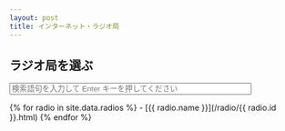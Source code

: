 ```yaml
---
layout: post
title: インターネット・ラジオ局
---
```

## ラジオ局を選ぶ
<form action="/accessible/radiosearch.html" method="get">
  <input type="text" id="search-box" size="50" name="query" placeholder="検索語句を入力して Enter キーを押してください">
</form>
{% for radio in site.data.radios %}
- [{{ radio.name }}](/radio/{{ radio.id }}.html) {% endfor %}
